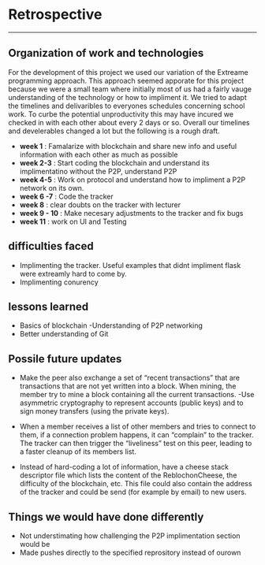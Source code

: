 # Retrospective 
___

## Organization of work and technologies 

For the development of this project we used our variation of the Extreame programming approach. This approach seemed apporate for this project because we were a small team where initially most of us had a fairly vauge understanding of the technology or how to impliment it. We tried to adapt the timelines and delivaribles to everyones schedules concerning school work. To curbe the potential unproductivity this may have incured we checked in with each other about every 2 days or so. Overall our timelines and develerables changed a lot but the following is a rough draft. 

- **week 1** : Famalarize with blockchain and share new info and useful information with each other as much as possible
- **week 2-3** : Start coding the blockchain and understand its implimentatino without the P2P, understand P2P
- **week 4-5** : Work on protocol  and understand how to impliment a P2P network on its own.
- **week 6 -7** : Code the tracker 
- **week 8** : clear doubts on the tracker with lecturer 
- **week 9 - 10** : Make necesary adjustments to the tracker  and fix bugs 
- **week 11** :  work on UI and Testing




## difficulties faced
- Implimenting the tracker. Useful examples  that didnt impliment flask were extreamly hard to come by. 
- Implimenting conurency 

## lessons learned
- Basics of blockchain 
-Understanding of P2P networking 
- Better understanding of Git 

## Possile future updates
- Make the peer also exchange a set of “recent transactions” that are transactions that are not yet written into a block. When mining, the member try to mine a block containing all the current transactions.
-Use asymmetric cryptography to represent accounts (public keys) and to sign money transfers (using the private keys).

- When a member receives a list of other members and tries to connect to them, if a connection problem happens, it can “complain” to the tracker. The tracker can then trigger the “liveliness” test on this peer, leading to a faster cleanup of its members list.

- Instead of hard-coding a lot of information, have a cheese stack descriptor file which lists the content of the ReblochonCheese, the difficulty of the blockchain, etc. This file could also contain the address of the tracker and could be send (for example by email) to new users.

## Things we would have done differently
- Not understimating how challenging the P2P implimentation section would be 
- Made pushes directly to the specified reprository instead of ourown 
